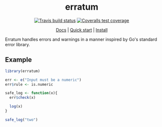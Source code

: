<div align="center">

# erratum

<!-- badges: start -->
[![Travis build status](https://travis-ci.com/devOpifex/erratum.svg?branch=master)](https://travis-ci.com/devOpifex/erratum)
[![Coveralls test coverage](https://coveralls.io/repos/github/devOpifex/erratum/badge.svg)](https://coveralls.io/github/devOpifex/erratum)
<!-- badges: end -->

[Docs](https://erratum.opifex.org) | [Quick start](https://erratum.opifex.org/guide/get-started.html) | [Install](https://erratum.opifex.org/guide/installation.html)

</div>

Erratum handles errors and warnings in a manner inspired by Go's standard error library.

## Example

```r
library(erratum)

err <- e("Input must be a numeric")
err$rule <- is.numeric

safe_log <- function(x){
  err$check(x)

  log(x)
}

safe_log("two")
```
